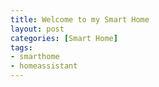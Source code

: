```yaml
---
title: Welcome to my Smart Home
layout: post
categories: [Smart Home]
tags:
- smarthome
- homeassistant
---
```



